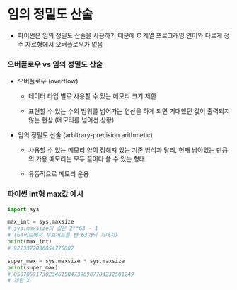 # 임의 정밀도 산술

- 파이썬은 임의 정밀도 산술을 사용하기 때문에 C 계열 프로그래밍 언어와 다르게 정수 자료형에서 오버플로우가 없음

### 오버플로우 vs 임의 정밀도 산술

- 오버플로우 (overflow)
  
  - 데이터 타입 별로 사용할 수 있는 메모리 크기 제한
  
  - 표현할 수 있는 수의 범위를 넘어가는 연산을 하게 되면 기대했던 값이 출력되지 않는 현상 (메모리를 넘어선 상황)

- 임의 정밀도 산술 (arbitrary-precision arithmetic)
  
  - 사용할 수 있는 메모리 양이 정해져 있는 기존 방식과 달리, 현재 남아있는 만큼의 가용 메모리는 모두 끌어다 쓸 수 있는 형태
  
  - 유동적으로 메모리 운용

### 파이썬 int형 max값 예시

  ```python
  import sys
  
  max_int = sys.maxsize
  # sys.maxsize의 값은 2**63 - 1
  # (64비트에서 부호비트를 뺀 63개의 최대치)
  print(max_int)
  # 9223372036854775807
  
  super_max = sys.maxsize * sys.maxsize
  print(super_max)
  # 85070591730234615847396907784232501249
  # 제한 X
  ```
